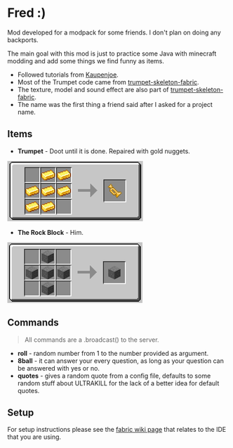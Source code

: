 # Fred :)

Mod developed for a modpack for some friends. I don't plan on doing any backports.

The main goal with this mod is just to practice some Java with minecraft modding and add some things we find funny as items.

-   Followed tutorials from [Kaupenjoe](https://www.youtube.com/playlist?list=PLKGarocXCE1EeLZggaXPJaARxnAbUD8Y_).
-   Most of the Trumpet code came from [trumpet-skeleton-fabric](https://github.com/JamiesWhiteShirt/trumpet-skeleton-fabric/).
-   The texture, model and sound effect are also part of [trumpet-skeleton-fabric](https://github.com/JamiesWhiteShirt/trumpet-skeleton-fabric/).
-   The name was the first thing a friend said after I asked for a project name.

## Items

-   **Trumpet** - Doot until it is done. Repaired with gold nuggets.

![Trumpet Recipe](./.github/assets/trumpet.png)

-   **The Rock Block** - Him.

![The Rock Block Recipe](./.github/assets/the_rock_block.png)

## Commands

> All commands are a .broadcast() to the server.

-   **roll** - random number from 1 to the number provided as argument.
-   **8ball** - it can answer your every question, as long as your question can be answered with yes or no.
-   **quotes** - gives a random quote from a config file, defaults to some random stuff about ULTRAKILL for the lack of a better idea for default quotes.

## Setup

For setup instructions please see the [fabric wiki page](https://fabricmc.net/wiki/tutorial:setup) that relates to the IDE that you are using.
